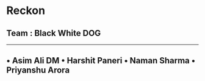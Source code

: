 # Reckon

## Team : Black White DOG

---
• Asim Ali DM
• Harshit Paneri
• Naman Sharma
• Priyanshu Arora
---
